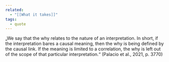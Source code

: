 ```yaml
---
related:
  - "[[What it takes]]"
tags:
  - quote 
---
```

„We say that the why relates to the nature of an interpretation. In short, if the interpretation bares a causal meaning, then the why is being defined by the causal link. If the meaning is limited to a correlation, the why is left out of the scope of that particular interpretation.“ (Palacio et al., 2021, p. 3770)